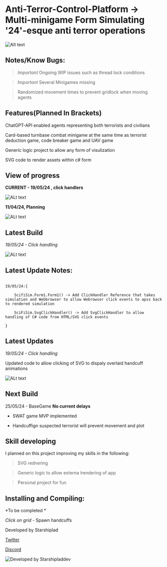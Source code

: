 # Anti-Terror-Control-Platform -> Multi-minigame Form Simulating '24'-esque anti terror operations

![Alt text]("/Blackboard/README1.png")

## Notes/Know Bugs:

> *Important* Ongoing WIP issues such as thread lock conditions

> *Important* Several Minigames missing

> Randomized movement times to prevent gridlock when moving agents


## Features(Planned In Brackets)

ChatGPT-API enabled agents representing both terrorists and civilians

Card-based turnbase combat minigame at the same time as terrorist deduction game, code breaker game and UAV game

Generic logic project to allow any form of visulization

SVG code to render assets within c# form

## View of progress

**CURRENT - 19/05/24 , click handlers**

![ALt text]("Blackboard/README1.png")

**11/04/24, Planning**

![ALt text]("Blackboard/Plan1.jpg")


## Latest Build

*19/05/24 - Click handling*

![ALt text]("Blackboard/README1.png")

## Latest Update Notes:

```

19/05/24:{

	ScifiSim.Form1.Form1() -> Add ClickHandler Reference that takes simulation and Webbrowser to allow Webrowser click events to apss back to rendered simulation
	
	SciFiSim.SvgClickHandler() -> Add SvgClickHandler to allow handling of C# code from HTML/SVG click events
	
}

```

## Latest Updates

*19/05/24 - Click handling*

Updated code to allow clicking of SVG to dispaly overlaid handcuff animations

![ALt text]("Blackboard/README1.png")

## Next Build

25/05/24 - BaseGame  **No current delays**

* SWAT game MVP implemented

* Handcuffign suspected terrorist will prevent movement and plot


## Skill developing

I planned on this project improving my skills in the following:

> SVG rednering

> Generic logic to allow externa lrendering of app

> Personal project for fun

## Installing and Compiling:

*To be completed * 


*Click on grid* - Spawn handcuffs 


Developed by Starshiplad 

[Twitter](https://twitter.com/StarshipladDevp) 

[Discord](https://discord.gg/jAqfVpmqdA)

![Developed by Starshipladdev](LogoFull.png)
